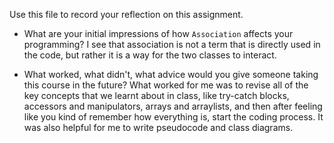 Use this file to record your reflection on this assignment.

- What are your initial impressions of how `Association` affects your programming?
I see that association is not a term that is directly used in the code, but rather it is a way for the two classes to interact.

- What worked, what didn't, what advice would you give someone taking this course in the future?
What worked for me was to revise all of the key concepts that we learnt about in class, like try-catch blocks, accessors and manipulators, arrays and arraylists, and then after feeling like you kind of remember how everything is, start the coding process. It was also helpful for me to write pseudocode and class diagrams.